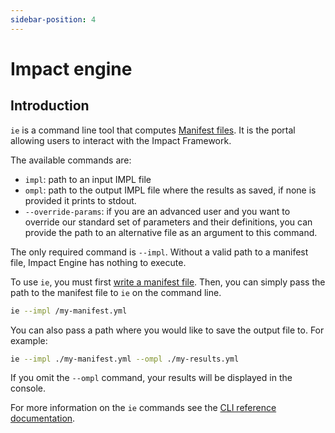 ```yaml
---
sidebar-position: 4
---
```


# Impact engine

## Introduction

`ie` is a command line tool that computes [Manifest files](manifest-file.md).
It is the portal allowing users to interact with the Impact Framework.

The available commands are:

- `impl`: path to an input IMPL file
- `ompl`: path to the output IMPL file where the results as saved, if none is provided it prints to stdout.
- `--override-params`: if you are an advanced user and you want to override our standard set of parameters and their definitions, you can provide the path to an alternative file as an argument to this command.

The only required command is `--impl`. Without a valid path to a manifest file, Impact Engine has nothing to execute.

To use `ie`, you must first [write a manifest file](../users/how-to-write-impls.md). Then, you can simply pass the path to the manifest file to `ie` on the command line. 

```sh
ie --impl /my-manifest.yml
```

You can also pass a path where you would like to save the output file to. For example:

```sh
ie --impl ./my-manifest.yml --ompl ./my-results.yml
```

If you omit the `--ompl` command, your results will be displayed in the console.

For more information on the `ie` commands see the [CLI reference documentation](../reference/cli.md).
